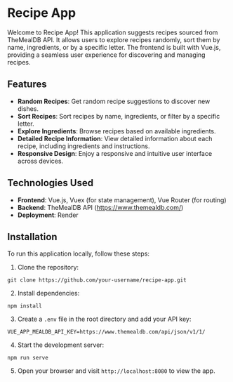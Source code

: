 # Recipe App

Welcome to Recipe App! This application suggests recipes sourced from TheMealDB API. It allows users to explore recipes randomly, sort them by name, ingredients, or by a specific letter. The frontend is built with Vue.js, providing a seamless user experience for discovering and managing recipes.

## Features

- **Random Recipes**: Get random recipe suggestions to discover new dishes.
- **Sort Recipes**: Sort recipes by name, ingredients, or filter by a specific letter.
- **Explore Ingredients**: Browse recipes based on available ingredients.
- **Detailed Recipe Information**: View detailed information about each recipe, including ingredients and instructions.
- **Responsive Design**: Enjoy a responsive and intuitive user interface across devices.

## Technologies Used

- **Frontend**: Vue.js, Vuex (for state management), Vue Router (for routing)
- **Backend**: TheMealDB API (https://www.themealdb.com/)
- **Deployment**: Render

## Installation

To run this application locally, follow these steps:

1. Clone the repository:

`git clone https://github.com/your-username/recipe-app.git`

2. Install dependencies:

`npm install`

3. Create a `.env` file in the root directory and add your API key:

`VUE_APP_MEALDB_API_KEY=https://www.themealdb.com/api/json/v1/1/`

4. Start the development server:

`npm run serve`

5. Open your browser and visit `http://localhost:8080` to view the app.